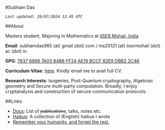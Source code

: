 #Subham Das

_`Last updated: 26/07/2024 12:45 UTC`_

##About 

Masters student, Majoring in Mathematics at [IISER Mohali, India](https://www.iisermohali.ac.in/)

**Email**: subhamdas965 (at) gmail (dot) com /  ms20121 (at) iisermohali (dot) ac (dot) in

**GPG**: [7837 6896 7A03 84B8 FF24 AE19 BCCF 82E9 DBB2 2C46](?page=pgp)

**Curriculum Vitae**: [here](https://cryptosubh.github.io/assets/CVredact.pdf). Kindly email me to avail full CV. 

**Research Interests**: Isogenies, Post-Quantum cryptography, Algebraic geometry and Secure multi-party computation. Broadly, I enjoy cryptanalysis and construction of secure communication protocols.  

##Links 

- [Docs](?page=docs): List of ~~publications~~, talks, notes etc.  
- [Haikus](?page=haiku): A collection of (English) haikus I wrote
- [Remember your humanity, and forget the rest.](https://ahf.nuclearmuseum.org/ahf/key-documents/russell-einstein-manifesto/) 
























